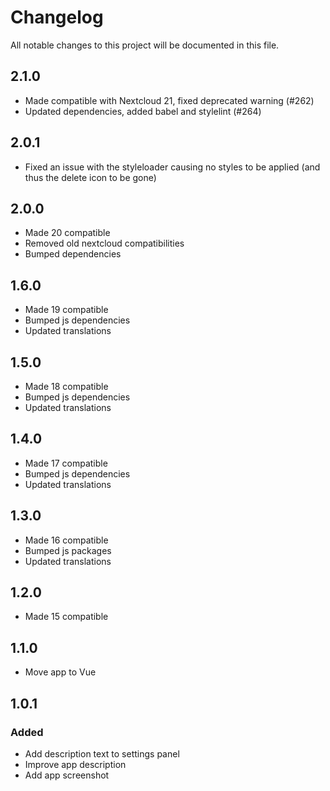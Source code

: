 # Changelog

All notable changes to this project will be documented in this file.

## 2.1.0

- Made compatible with Nextcloud 21, fixed deprecated warning (#262)
- Updated dependencies, added babel and stylelint (#264)

## 2.0.1

- Fixed an issue with the styleloader causing no styles to be applied (and thus the delete icon to be gone)

## 2.0.0

- Made 20 compatible
- Removed old nextcloud compatibilities
- Bumped dependencies

## 1.6.0

- Made 19 compatible
- Bumped js dependencies
- Updated translations

## 1.5.0

- Made 18 compatible
- Bumped js dependencies
- Updated translations

## 1.4.0

- Made 17 compatible
- Bumped js dependencies
- Updated translations

## 1.3.0

- Made 16 compatible
- Bumped js packages
- Updated translations

## 1.2.0

- Made 15 compatible

## 1.1.0

- Move app to Vue

## 1.0.1

### Added

- Add description text to settings panel
- Improve app description
- Add app screenshot
